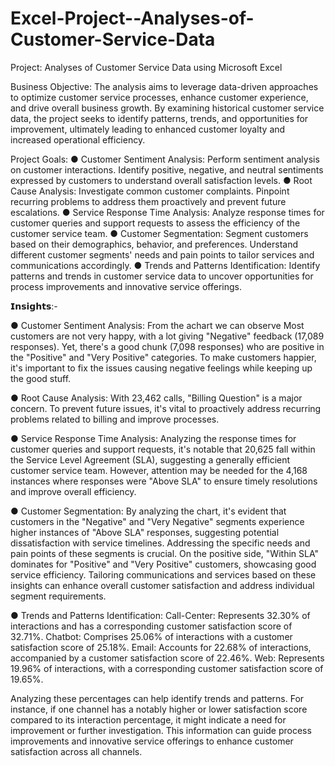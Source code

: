 # Excel-Project--Analyses-of-Customer-Service-Data
Project: Analyses of Customer Service Data using Microsoft Excel

Business Objective:
The analysis aims to leverage data-driven approaches to optimize customer service processes,
enhance customer experience, and drive overall business growth. By examining historical
customer service data, the project seeks to identify patterns, trends, and opportunities for
improvement, ultimately leading to enhanced customer loyalty and increased operational
efficiency.

Project Goals:
● Customer Sentiment Analysis: Perform sentiment analysis on customer interactions.
Identify positive, negative, and neutral sentiments expressed by customers to
understand overall satisfaction levels.
● Root Cause Analysis: Investigate common customer complaints. Pinpoint recurring
problems to address them proactively and prevent future escalations.
● Service Response Time Analysis: Analyze response times for customer queries and
support requests to assess the efficiency of the customer service team.
● Customer Segmentation: Segment customers based on their demographics, behavior,
and preferences. Understand different customer segments' needs and pain points to
tailor services and communications accordingly.
● Trends and Patterns Identification: Identify patterns and trends in customer service data
to uncover opportunities for process improvements and innovative service offerings.

𝗜𝗻𝘀𝗶𝗴𝗵𝘁𝘀:-

● Customer Sentiment Analysis:
From the achart we can observe Most customers are not very happy, with a lot giving "Negative" feedback (17,089 responses). Yet, there's a good chunk (7,098 responses) who are positive in the "Positive" and "Very Positive" categories. To make customers happier, it's important to fix the issues causing negative feelings while keeping up the good stuff.

● Root Cause Analysis:
With 23,462 calls, "Billing Question" is a major concern. To prevent future issues, it's vital to proactively address recurring problems related to billing and improve processes.

● Service Response Time Analysis:
Analyzing the response times for customer queries and support requests, it's notable that 20,625 fall within the Service Level Agreement (SLA), suggesting a generally efficient customer service team. However, attention may be needed for the 4,168 instances where responses were "Above SLA" to ensure timely resolutions and improve overall efficiency.

● Customer Segmentation:
By analyzing the chart, it's evident that customers in the "Negative" and "Very Negative" segments experience higher instances of "Above SLA" responses, suggesting potential dissatisfaction with service timelines. Addressing the specific needs and pain points of these segments is crucial. On the positive side, "Within SLA" dominates for "Positive" and "Very Positive" customers, showcasing good service efficiency. Tailoring communications and services based on these insights can enhance overall customer satisfaction and address individual segment requirements.

● Trends and Patterns Identification:
Call-Center: Represents 32.30% of interactions and has a corresponding customer satisfaction score of 32.71%.
Chatbot: Comprises 25.06% of interactions with a customer satisfaction score of 25.18%.
Email: Accounts for 22.68% of interactions, accompanied by a customer satisfaction score of 22.46%.
Web: Represents 19.96% of interactions, with a corresponding customer satisfaction score of 19.65%.

Analyzing these percentages can help identify trends and patterns. For instance, if one channel has a notably higher or lower satisfaction score compared to its interaction percentage, it might indicate a need for improvement or further investigation. This information can guide process improvements and innovative service offerings to enhance customer satisfaction across all channels.





